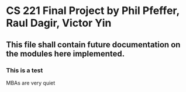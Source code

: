 # CS 221 Final Project by Phil Pfeffer, Raul Dagir, Victor Yin
## This file shall contain future documentation on the modules here implemented.
### This is a test
MBAs are very quiet
